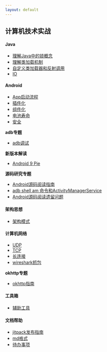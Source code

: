 ```yaml
---
layout: default
---
```


## 计算机技术实战

#### Java

* [理解Java中的锁概念](./java/java_lock.html)
* [理解类加载机制](./java/class_load.html)
* [自定义类加载器和反射调用](./java/reflect.html)
* [IO](./java/io.html)

#### Android

* [App启动流程](./android/app_startup.html)
* [插件化](./android/pluggable.html)
* [组件化](./android/componentization.html)
* [电池寿命](./android/battery_life.html)
* [安全](./android/security.html)

**adb专题**

* [adb调试](./android/adb.html)

**新版本解读**

* [Android 9 Pie](./android/android-9-pie.html)

**源码研究专题**

* [Android源码阅读指南](./android/android_source_guide.html)
* [adb shell am 命令和ActivityManagerService](./android/adb_shell_am.html)
* [Android源码阅读遗留问题](./android/android-source-remaining-problems.html)

#### 架构思想

* [架构模式](./develop/architecture.html)

#### 计算机网络

* [UDP](./network/udp.html)
* [TCP](./network/tcp.html)
* [长连接](./network/longconn.html)
* [wireshark抓包](./network/wireshark.html)

**okhttp专题**

* [okhttp指南](./network/okhttp/guide.html)

#### 工具箱

* [辅助工具](./toolkit/toolkit.html)

#### 文档帮助

* [jitpack发布指南](./help/jitpack.html)
* [md格式](./index_bak.html)
* [待办事项](./help/todo.html)

